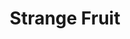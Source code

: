 ---
layout: default
title: Strange Fruit
event: Release of Strange Fruit
artist: Billie Holiday
genre: Blues, Jazz
writer: Abel Meeropol
producer: Milt Gabler
album:
label: Commodore
country:
language:
duration:
released: 1939
video: https://www.youtube.com/embed/-DGY9HvChXk
description: | 
   Holiday was reluctant to sing and perform the song when it was initially brought to her, being out of character to what she would initially sing as the lyrics were about lynching of black Americans happening at the time in the Southern States of America. However, despite this, it turned into be one of her most renowned songs which reached number 16 on the charts.
award1: Grammy Hall of Fame, 1978
award2: Song of the Century Times Magazine, 1999
award3: Sold over 1 million copies 
versions: | 
    Abel Meeropol (1939), </br>
    Kanye West (date)

sources: https://www.loc.gov/static/programs/national-recording-preservation-board/documents/StrangeFruit.pdf

coverart: media/images/cover-art/strange_fruit_cover_art.jpg
coverart-description: Cover of Strange Fruit
---